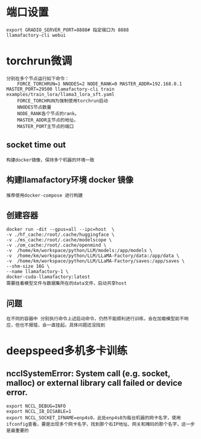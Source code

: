 # 端口设置
	export GRADIO_SERVER_PORT=8888# 指定端口为 8888
	llamafactory-cli webui

# torchrun微调
	分别在多个节点运行如下命令：
		FORCE_TORCHRUN=1 NNODES=2 NODE_RANK=0 MASTER_ADDR=192.168.0.1 MASTER_PORT=29500 llamafactory-cli train examples/train_lora/llama3_lora_sft.yaml
		FORCE_TORCHRUN为强制使用torchrun启动
		NNODES节点数量
		NODE_RANK各个节点的rank。
		MASTER_ADDR主节点的地址。
		MASTER_PORT主节点的端口
## socket time out
	构建docker镜像，保持多个机器的环境一致

## 构建llamafactory环境 docker 镜像
	推荐使用docker-compose 进行构建
## 创建容器
	docker run -dit --gpus=all --ipc=host  \
	-v ./hf_cache:/root/.cache/huggingface \
	-v ./ms_cache:/root/.cache/modelscope \
	-v ./om_cache:/root/.cache/openmind \
	-v  /home/km/workspace/python/LLM/models:/app/models \
	-v  /home/km/workspace/python/LLM/LLaMA-Factory/data:/app/data \
	-v  /home/km/workspace/python/LLM/LLaMA-Factory/saves:/app/saves \
	--shm-size 16G \
	--name llamafactory-1 \
	docker-cuda-llamafactory:latest
	需要挂着模型文件与数据集所在的data文件，启动共享host
## 问题
	在不同的容器中 分别执行命令上述启动命令，仍然不能顺利进行训练，会在加载模型前不响应，但也不报错，会一直挂起。具体问题还没找到

# deepspeed多机多卡训练

## ncclSystemError: System call (e.g. socket, malloc) or external library call failed or device error.

	export NCCL_DEBUG=INFO
	export NCCL_IB_DISABLE=1
	export NCCL_SOCKET_IFNAME=enp4s0，此处enp4s0为每台机器的网卡名字，使用ifconfig查看，要是出现多个网卡名字，找到那个右IP地址、网关和掩码的那个名字，这一步是最重要的